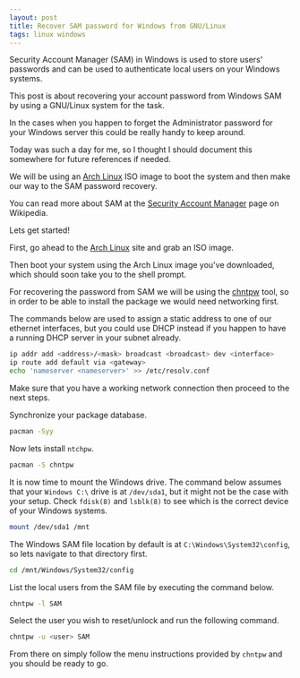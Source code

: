 ```yaml
---
layout: post
title: Recover SAM password for Windows from GNU/Linux
tags: linux windows
---
```

Security Account Manager (SAM) in Windows is used to store
users' passwords and can be used to authenticate local users on your
Windows systems.

This post is about recovering your account password from
Windows SAM by using a GNU/Linux system for the task.

In the cases when you happen to forget the Administrator password
for your Windows server this could be really handy to keep around.

Today was such a day for me, so I thought I should document this
somewhere for future references if needed.

We will be using an [Arch Linux](https://www.archlinux.org/) ISO
image to boot the system and then make our way to the SAM password
recovery.

You can read more about SAM at the
[Security Account Manager](https://en.wikipedia.org/wiki/Security_Account_Manager)
page on Wikipedia.

Lets get started!

First, go ahead to the [Arch Linux](https://www.archlinux.org/)
site and grab an ISO image.

Then boot your system using the Arch Linux image you've downloaded,
which should soon take you to the shell prompt.

For recovering the password from SAM we will be using the
[chntpw](https://en.wikipedia.org/wiki/Chntpw) tool, so in order to be
able to install the package we would need networking first.

The commands below are used to assign a static address to one of our
ethernet interfaces, but you could use DHCP instead if you happen
to have a running DHCP server in your subnet already.

```bash
ip addr add <address>/<mask> broadcast <broadcast> dev <interface>
ip route add default via <gateway>
echo 'nameserver <nameserver>' >> /etc/resolv.conf
```

Make sure that you have a working network connection then
proceed to the next steps.

Synchronize your package database.

```bash
pacman -Syy
```

Now lets install `ntchpw`.

```bash
pacman -S chntpw
```

It is now time to mount the Windows drive. The command below
assumes that your `Windows C:\` drive is at `/dev/sda1`, but it
might not be the case with your setup. Check `fdisk(8)` and `lsblk(8)`
to see which is the correct device of your Windows systems.

```bash
mount /dev/sda1 /mnt
```

The Windows SAM file location by default is at
`C:\Windows\System32\config`, so lets navigate to that directory first.

```bash
cd /mnt/Windows/System32/config
```

List the local users from the SAM file by executing the command below.

```bash
chntpw -l SAM
```

Select the user you wish to reset/unlock and run the following
command.

```bash
chntpw -u <user> SAM
```

From there on simply follow the menu instructions provided by
`chntpw` and you should be ready to go.
